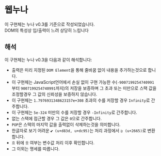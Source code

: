# 웹누나
이 구현체는 누나 v0.3를 기준으로 작성되었습니다.\
DOM의 특성상 입/출력이 느려 상당히 느립니다

## 해석
이 구현체는 누나 v0.3을 다음과 같이 해석합니다:
* 출력은 미리 지정된 `DOM Element`을 통해 줄바꿈 없이 내용을 추가하는것으로 합니다.
* 이 구현체는 JavaScript언어에서 손실 없이 구현 가능한 수(`-9007199254740991`부터 `9007199254740991`까지)의 저장을 보증하며 그 초과 또는 미만으로 스택 값을 조정할경우 그 값의 신뢰성을 보증하지 않습니다.
* 이 구현체는 `1.7976931348623157e+308` 초과의 수를 저장할 경우 `Infinity`로 간주합니다.
* 이 구현체는 `5e-324` 미만의 수를 저장할 경우 `-Infinity`로 간주합니다.
* 없는 스택에 접근할 경우 그 값은 `0`으로 간주합니다.
* `POP`은 스택의 마지막 값을 출력없이 삭제하는것을 의미합니다.
* 한글자로 보기 어려운 `💕 (u+d83d, u+dc95)`는 처리 과정에서 `੩ (u+2665)`로 변환합니다.
* `흐` 뒤에 `읏` 여부는 변수값 처리 이후 확인합니다.
* 그 이외는 명세를 따릅니다.
